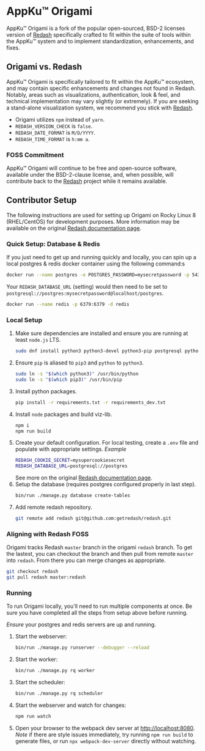 # AppKu&trade; Origami
AppKu&trade; Origami is a fork of the popular open-sourced, BSD-2 licenses version of [Redash](https://github.com/getredash/redash)
specifically crafted to fit within the suite of tools within the AppKu&trade; system and to implement standardization,
enhancements, and fixes.

## Origami vs. Redash
AppKu&trade; Origami is specifically tailored to fit within the AppKu&trade; ecosystem, and may contain specific enhancements and 
changes not found in Redash. Notably, areas such as visualizations, authentication, look & feel, and technical
implementation may vary slightly (or extremely). If you are seeking a stand-alone visualization system, we recommend
you stick with [Redash](https://github.com/getredash/redash).

- Origami utilizes `npm` instead of `yarn`.
- `REDASH_VERSION_CHECK` is `false`.
- `REDASH_DATE_FORMAT` is `M/D/YYYY`.
- `REDASH_TIME_FORMAT` is `h:mm a`.

### FOSS Commitment
AppKu&trade; Origami will continue to be free and open-source software, available under the BSD-2-clause license, and, when
possible, will contribute back to the [Redash](https://github.com/getredash/redash) project while it remains available.

## Contributor Setup
The following instructions are used for setting up Origami on Rocky Linux 8 (RHEL/CentOS) for development purposes. 
More information may be available on the original [Redash documentation page](https://redash.io/help/open-source/dev-guide/setup).

### Quick Setup: Database & Redis
If you just need to get up and running quickly and locally, you can spin up a local postgres & redis docker container using
the following command:s
```sh
docker run --name postgres -e POSTGRES_PASSWORD=mysecretpassword -p 5432:5432 -d postgres
```
Your `REDASH_DATABASE_URL` (setting) would then need to be set to `postgresql://postgres:mysecretpassword@localhost/postgres`.

```sh
docker run --name redis -p 6379:6379 -d redis
```

### Local Setup

1. Make sure dependencies are installed and ensure you are running at least `node.js` LTS.
    ```sh
    sudo dnf install python3 python3-devel python3-pip postgresql python3-psycopg2 libffi-devel
    ```
2. Ensure `pip` is aliased to `pip3` and `python` to `python3`.
    ```sh
    sudo ln -s "$(which python3)" /usr/bin/python
    sudo ln -s "$(which pip3)" /usr/bin/pip
    ```
3. Install python packages.
    ```sh
    pip install -r requirements.txt -r requirements_dev.txt
    ```
4. Install `node` packages and build viz-lib.
   ```sh
   npm i
   npm run build
   ```
5. Create your default configuration. For local testing, create a `.env` file and populate with appropriate settings.
   *Example*
   ```sh
   REDASH_COOKIE_SECRET=mysupercookiesecret
   REDASH_DATABASE_URL=postgresql://postgres
   ```
   See more on the original [Redash documentation page](https://redash.io/help/open-source/admin-guide/env-vars-settings).
6. Setup the database (requires postgres configured properly in last step).
   ```sh
   bin/run ./manage.py database create-tables
   ```
7. Add remote redash repository.
   ```sh
   git remote add redash git@github.com:getredash/redash.git
   ```

### Aligning with Redash FOSS
Origami tracks Redash `master` branch in the origami `redash` branch. To get the lastest, you can checkout the branch
and then pull from remote `master` into `redash`. From there you can merge changes as appropriate.
```sh
git checkout redash
git pull redash master:redash
```

### Running
To run Origami locally, you'll need to run multiple components at once. Be sure you have completed all the steps from
setup above before running.

*Ensure* your postgres and redis servers are up and running.

1. Start the webserver:
   ```sh
   bin/run ./manage.py runserver --debugger --reload
   ```
2. Start the worker:
   ```sh
   bin/run ./manage.py rq worker
   ```
3. Start the scheduler:
   ```sh
   bin/run ./manage.py rq scheduler
   ```
4. Start the webserver and watch for changes:
   ```sh
   npm run watch
   ```
5. Open your browser to the webpack dev server at [http://localhost:8080](http://localhost:8080).
   *Note* if there are style issues immediately, try running `npm run build` to generate files, or
   run `npx webpack-dev-server` directly without watching.